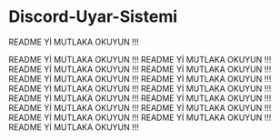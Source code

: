 # Discord-Uyar-Sistemi


README Yİ MUTLAKA OKUYUN !!!

README Yİ MUTLAKA OKUYUN !!!
README Yİ MUTLAKA OKUYUN !!!
README Yİ MUTLAKA OKUYUN !!!
README Yİ MUTLAKA OKUYUN !!!
README Yİ MUTLAKA OKUYUN !!!
README Yİ MUTLAKA OKUYUN !!!
README Yİ MUTLAKA OKUYUN !!!
README Yİ MUTLAKA OKUYUN !!!
README Yİ MUTLAKA OKUYUN !!!
README Yİ MUTLAKA OKUYUN !!!
README Yİ MUTLAKA OKUYUN !!!
README Yİ MUTLAKA OKUYUN !!!
README Yİ MUTLAKA OKUYUN !!!
README Yİ MUTLAKA OKUYUN !!!
README Yİ MUTLAKA OKUYUN !!!
